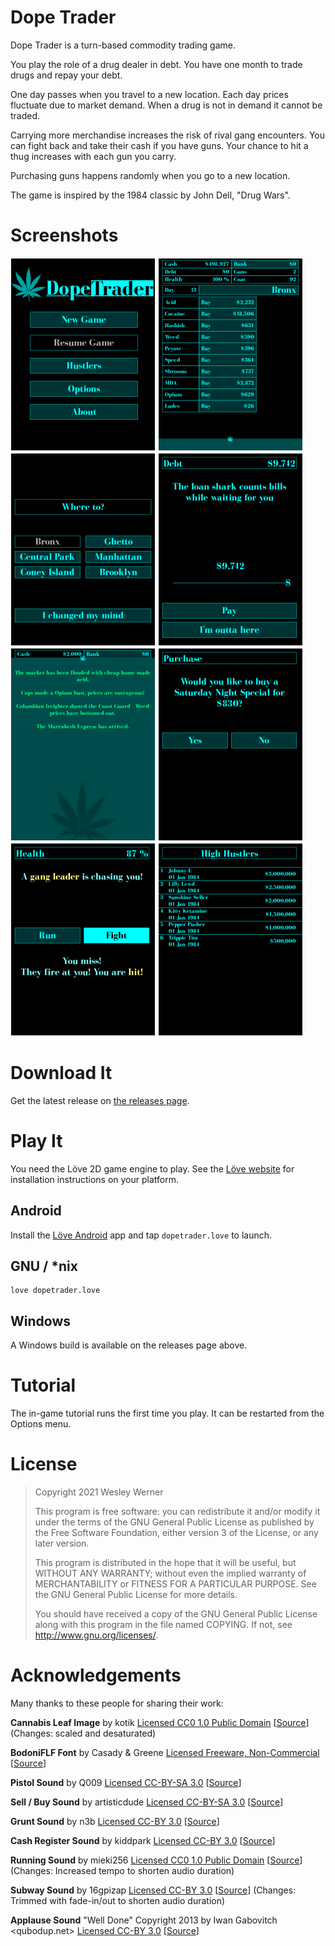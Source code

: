 # Dope Trader

Dope Trader is a turn-based commodity trading game.

You play the role of a drug dealer in debt. You have one month to trade drugs and repay your debt.

One day passes when you travel to a new location. Each day prices fluctuate due to market demand. When a drug is not in demand it cannot be traded.

Carrying more merchandise increases the risk of rival gang encounters. You can fight back and take their cash if you have guns. Your chance to hit a thug increases with each gun you carry.

Purchasing guns happens randomly when you go to a new location.

The game is inspired by the 1984 classic by John Dell, "Drug Wars".

# Screenshots

[![image](screenshots/menu_thumb.png)](screenshots/menu.png)
[![image](screenshots/trading_thumb.png)](screenshots/trading.png)
[![image](screenshots/jet_thumb.png)](screenshots/jet.png)
[![image](screenshots/loanshark_thumb.png)](screenshots/loanshark.png)
[![image](screenshots/messages_thumb.png)](screenshots/messages.png)
[![image](screenshots/purchase_thumb.png)](screenshots/purchase.png)
[![image](screenshots/thugs_thumb.png)](screenshots/thugs.png)
[![image](screenshots/scores_thumb.png)](screenshots/scores.png)

# Download It

Get the latest release on [the releases page](https://github.com/wesleywerner/dopetrader/releases).

# Play It

You need the Löve 2D game engine to play. See the [Löve website](https://love2d.org) for installation instructions on your platform.

## Android

Install the [Löve Android](https://play.google.com/store/apps/details?id=org.love2d.android) app and tap `dopetrader.love` to launch.

## GNU / *nix

```
love dopetrader.love
```

## Windows

A Windows build is available on the releases page above.

# Tutorial

The in-game tutorial runs the first time you play. It can be restarted from the Options menu.

# License

> Copyright 2021 Wesley Werner
>
> This program is free software: you can redistribute it and/or modify
> it under the terms of the GNU General Public License as published by
> the Free Software Foundation, either version 3 of the License, or
> any later version.
>
> This program is distributed in the hope that it will be useful,
> but WITHOUT ANY WARRANTY; without even the implied warranty of
> MERCHANTABILITY or FITNESS FOR A PARTICULAR PURPOSE.  See the
> GNU General Public License for more details.
>
> You should have received a copy of the GNU General Public License
> along with this program in the file named COPYING.
> If not, see http://www.gnu.org/licenses/.

# Acknowledgements

Many thanks to these people for sharing their work:

**Cannabis Leaf Image**
by kotik
[Licensed CC0 1.0 Public Domain](http://creativecommons.org/publicdomain/zero/1.0/)
[[Source](https://openclipart.org/detail/3579/cannabis)]
(Changes: scaled and desaturated)

**BodoniFLF Font**
by Casady & Greene
[Licensed Freeware, Non-Commercial](https://www.fontspace.com/help#license-2)
[[Source](https://www.fontspace.com/bodoniflf-font-f1202)]

**Pistol Sound**
by Q009
[Licensed CC-BY-SA 3.0](http://creativecommons.org/licenses/by-sa/3.0/)
[[Source](https://opengameart.org/content/q009s-weapon-sounds)]

**Sell / Buy Sound**
by artisticdude
[Licensed CC-BY-SA 3.0](http://creativecommons.org/licenses/by-sa/3.0/)
[[Source](https://opengameart.org/content/inventory-sound-effects)]

**Grunt Sound**
by n3b
[Licensed CC-BY 3.0](http://creativecommons.org/licenses/by/3.0/)
[[Source](https://opengameart.org/content/grunt)]

**Cash Register Sound**
by kiddpark
[Licensed CC-BY 3.0](http://creativecommons.org/licenses/by/3.0/)
[[Source](https://freesound.org/people/kiddpark/sounds/201159/)]

**Running Sound**
by mieki256
[Licensed CC0 1.0 Public Domain](http://creativecommons.org/publicdomain/zero/1.0/)
[[Source](https://opengameart.org/content/jump-and-run-and-stand)]
(Changes: Increased tempo to shorten audio duration)

**Subway Sound**
by 16gpizap
[Licensed CC-BY 3.0](http://creativecommons.org/licenses/by/3.0/)
[[Source](https://freesound.org/people/16gpizap/sounds/499424/)]
(Changes: Trimmed with fade-in/out to shorten audio duration)

**Applause Sound**
"Well Done" Copyright 2013 by Iwan Gabovitch <qubodup.net>
[Licensed CC-BY 3.0](http://creativecommons.org/licenses/by/3.0/)
[[Source](https://opengameart.org/content/well-done)]

